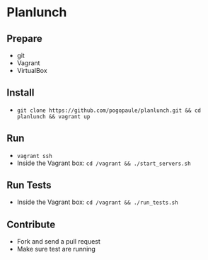 # Planlunch

## Prepare

* git
* Vagrant
* VirtualBox

## Install

* `git clone https://github.com/pogopaule/planlunch.git && cd planlunch && vagrant up`

## Run

* `vagrant ssh`
* Inside the Vagrant box: `cd /vagrant && ./start_servers.sh`

## Run Tests

* Inside the Vagrant box: `cd /vagrant && ./run_tests.sh`

## Contribute

* Fork and send a pull request
* Make sure test are running
